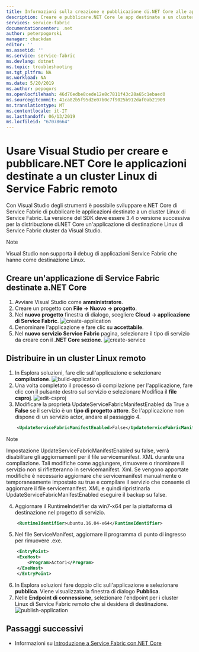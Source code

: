 ```yaml
---
title: Informazioni sulla creazione e pubblicazione di.NET Core alle applicazioni di un cluster Linux di Azure Service Fabric remoto | Microsoft Docs
description: Creare e pubblicare.NET Core le app destinate a un cluster Linux remoto da Visual Studio
services: service-fabric
documentationcenter: .net
author: peterpogorski
manager: chackdan
editor: ''
ms.assetid: ''
ms.service: service-fabric
ms.devlang: dotnet
ms.topic: troubleshooting
ms.tgt_pltfrm: NA
ms.workload: NA
ms.date: 5/20/2019
ms.author: pepogors
ms.openlocfilehash: 46d76edbe8cede12e8c7811f43c28a65c1ebaed0
ms.sourcegitcommit: 41ca82b5f95d2e07b0c7f9025b912daf0ab21909
ms.translationtype: MT
ms.contentlocale: it-IT
ms.lasthandoff: 06/13/2019
ms.locfileid: "67078664"
---
```

# <a name="use-visual-studio-to-create-and-publish-net-core-applications-targeting-a-remote-linux-service-fabric-cluster"></a>Usare Visual Studio per creare e pubblicare.NET Core le applicazioni destinate a un cluster Linux di Service Fabric remoto
Con Visual Studio degli strumenti è possibile sviluppare e.NET Core di Service Fabric di pubblicare le applicazioni destinate a un cluster Linux di Service Fabric. La versione del SDK deve essere 3.4 o versione successiva per la distribuzione di.NET Core un'applicazione di destinazione Linux di Service Fabric cluster da Visual Studio.

> [!Note]
> Visual Studio non supporta il debug di applicazioni Service Fabric che hanno come destinazione Linux.
>

## <a name="create-a-service-fabric-application-targeting-net-core"></a>Creare un'applicazione di Service Fabric destinate a.NET Core
1. Avviare Visual Studio come **amministratore**.
2. Creare un progetto con **File -> Nuovo -> progetto**.
3. Nel **nuovo progetto** finestra di dialogo, scegliere **Cloud -> applicazione di Service Fabric**.
![create-application]
4. Denominare l'applicazione e fare clic su **accettabile**.
5. Nel **nuovo servizio Service Fabric** pagina, selezionare il tipo di servizio da creare con il **.NET Core sezione**.
![create-service]

## <a name="deploy-to-a-remote-linux-cluster"></a>Distribuire in un cluster Linux remoto
1. In Esplora soluzioni, fare clic sull'applicazione e selezionare **compilazione**.
![build-application]
2. Una volta completato il processo di compilazione per l'applicazione, fare clic con il pulsante destro sul servizio e selezionare Modifica il **file csproj**.
![edit-csproj]
3. Modificare la proprietà UpdateServiceFabricManifestEnabled da True a **False** se il servizio è un **tipo di progetto attore**. Se l'applicazione non dispone di un servizio actor, andare al passaggio 4.
```xml
    <UpdateServiceFabricManifestEnabled>False</UpdateServiceFabricManifestEnabled>
```
> [!Note]
> Impostazione UpdateServiceFabricManifestEnabled su false, verrà disabilitare gli aggiornamenti per il file servicemanifest. XML durante una compilazione. Tali modifiche come aggiungere, rimuovere o rinominare il servizio non si rifletteranno in servicemanifest. Xml. Se vengono apportate modifiche è necessario aggiornare che servicemanifest manualmente o temporaneamente impostato su true e compilare il servizio che consente di aggiornare il file servicemanifest. XML e quindi ripristinarla UpdateServiceFabricManifestEnabled eseguire il backup su false.
>

4. Aggiornare il RuntimeIndetifier da win7-x64 per la piattaforma di destinazione nel progetto di servizio.
```xml
    <RuntimeIdentifier>ubuntu.16.04-x64</RuntimeIdentifier>
```
5. Nel file ServiceManifest, aggiornare il programma di punto di ingresso per rimuovere .exe. 
```xml
    <EntryPoint> 
    <ExeHost> 
        <Program>Actor1</Program> 
    </ExeHost> 
    </EntryPoint>
```
6. In Esplora soluzioni fare doppio clic sull'applicazione e selezionare **pubblica**. Viene visualizzata la finestra di dialogo **Pubblica**.
7. Nelle **Endpoint di connessione**, selezionare l'endpoint per i cluster Linux di Service Fabric remoto che si desidera di destinazione.
![publish-application]

<!--Image references-->
[create-application]:./media/service-fabric-how-to-vs-remote-linux-cluster/create-application-remote-linux.png
[create-service]:./media/service-fabric-how-to-vs-remote-linux-cluster/create-service-remote-linux.png
[build-application]:./media/service-fabric-how-to-vs-remote-linux-cluster/build-application-remote-linux.png
[edit-csproj]:./media/service-fabric-how-to-vs-remote-linux-cluster/edit-csproj-remote-linux.png
[publish-application]:./media/service-fabric-how-to-vs-remote-linux-cluster/publish-remote-linux.png

## <a name="next-steps"></a>Passaggi successivi
* Informazioni su [Introduzione a Service Fabric con.NET Core](https://azure.microsoft.com/resources/samples/service-fabric-dotnet-core-getting-started/)
